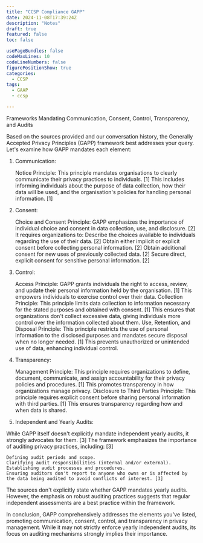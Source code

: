 ```yaml
---
title: "CCSP Compliance GAPP"
date: 2024-11-08T17:39:24Z
description: "Notes"
draft: true
featured: false
toc: false

usePageBundles: false
codeMaxLines: 10
codeLineNumbers: false
figurePositionShow: true
categories:
  - CCSP
tags:
  - GAAP
  - ccsp

---
```


Frameworks Mandating Communication, Consent, Control, Transparency, and Audits

Based on the sources provided and our conversation history, the Generally Accepted Privacy
Principles (GAPP) framework best addresses your query. Let's examine how GAPP mandates each element:

1. Communication:

   Notice Principle: This principle mandates organisations to clearly communicate their privacy
   practices to individuals. [1] This includes informing individuals about the purpose of data
   collection, how their data will be used, and the organisation's policies for handling personal
   information. [1]

2. Consent:

   Choice and Consent Principle: GAPP emphasizes the importance of individual choice and consent in
   data collection, use, and disclosure. [2] It requires organizations to:
   Describe the choices available to individuals regarding the use of their data. [2]
   Obtain either implicit or explicit consent before collecting personal information. [2]
   Obtain additional consent for new uses of previously collected data. [2]
   Secure direct, explicit consent for sensitive personal information. [2]

3. Control:

   Access Principle: GAPP grants individuals the right to access, review, and update their personal
   information held by the organisation. [1] This empowers individuals to exercise control over
   their data.
   Collection Principle: This principle limits data collection to information necessary for the
   stated purposes and obtained with consent. [1] This ensures that organizations don't collect
   excessive data, giving individuals more control over the information collected about them.
   Use, Retention, and Disposal Principle: This principle restricts the use of personal information
   to the disclosed purposes and mandates secure disposal when no longer needed. [1] This prevents
   unauthorized or unintended use of data, enhancing individual control.

4. Transparency:

   Management Principle: This principle requires organizations to define, document, communicate, and
   assign accountability for their privacy policies and procedures. [1] This promotes transparency
   in how organizations manage privacy.
   Disclosure to Third Parties Principle: This principle requires explicit consent before sharing
   personal information with third parties. [1] This ensures transparency regarding how and when
   data is shared.

5. Independent and Yearly Audits:

While GAPP itself doesn't explicitly mandate independent yearly audits, it strongly advocates for
them. [3] The framework emphasizes the importance of auditing privacy practices, including: [3]

    Defining audit periods and scope.
    Clarifying audit responsibilities (internal and/or external).
    Establishing audit processes and procedures.
    Ensuring auditors don't report to anyone who owns or is affected by the data being audited to avoid conflicts of interest. [3]

The sources don't explicitly state whether GAPP mandates yearly audits. However, the emphasis on
robust auditing practices suggests that regular independent assessments are a best practice within
the framework.

In conclusion, GAPP comprehensively addresses the elements you've listed, promoting communication,
consent, control, and transparency in privacy management. While it may not strictly enforce yearly
independent audits, its focus on auditing mechanisms strongly implies their importance.